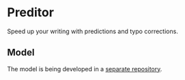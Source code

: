 # Preditor

Speed up your writing with predictions and typo corrections.

## Model

The model is being developed in a [separate repository](https://github.com/kulisak12/preditor-model).
